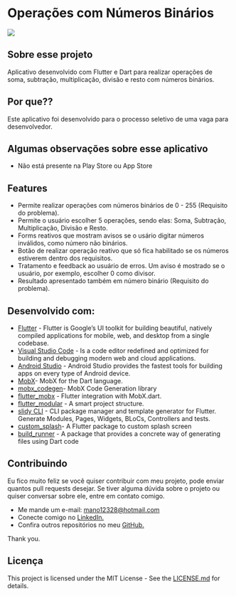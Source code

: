 # Operações com Números Binários

![](https://github.com/manoellribeiro/binary_rumbers/blob/master/Preview%20Image.png)

## Sobre esse projeto

Aplicativo desenvolvido com Flutter e Dart para realizar operações de soma, subtração, multiplicação, divisão e resto com números binários.

## Por que??

Este aplicativo foi desenvolvido para o processo seletivo de uma vaga para desenvolvedor.

## Algumas observações sobre esse aplicativo

* Não está presente na Play Store ou App Store

## Features

* Permite realizar operações com números binários de 0 - 255 (Requisito do problema).
* Permite o usuário escolher 5 operações, sendo elas: Soma, Subtração, Multiplicação, Divisão e Resto.
* Forms reativos que mostram avisos se o usário digitar números inválidos, como número não binários.
* Botão de realizar operação reativo que só fica habilitado se os números estiverem dentro dos requisitos.
* Tratamento e feedback ao usuário de erros. Um aviso é mostrado se o usuário, por exemplo, escolher 0 como divisor.
* Resultado apresentado também em número binário (Requisito do problema).

## Desenvolvido com:

* [Flutter](https://flutter.dev/) - Flutter is Google’s UI toolkit for building beautiful, natively compiled applications for mobile, web, and desktop from a single codebase.
* [Visual Studio Code](https://code.visualstudio.com/) - Is a code editor redefined and optimized for building and debugging modern web and cloud applications.
* [Android Studio](https://developer.android.com/studio?hl=pt-br) - Android Studio provides the fastest tools for building apps on every type of Android device.
* [MobX](https://pub.dev/packages/mobx)- MobX for the Dart language.
* [mobx_codegen](https://pub.dev/packages/mobx_codegen)- MobX Code Generation library
* [flutter_mobx](https://pub.dev/packages/flutter_mobx) - Flutter integration with MobX.dart.
* [flutter_modular](https://pub.dev/packages/flutter_modular) - A smart project structure.
* [slidy CLI](https://github.com/Flutterando/slidy) - CLI package manager and template generator for Flutter. Generate Modules, Pages, Widgets, BLoCs, Controllers and tests.
* [custom_splash](https://pub.dev/packages/custom_splash)- A Flutter package to custom splash screen
* [build_runner](https://pub.dev/packages/build_runner) - A package that provides a concrete way of generating files using Dart code


## Contribuindo

Eu fico muito feliz se você quiser contribuir com meu projeto, pode enviar quantos pull requests desejar. Se tiver alguma dúvida sobre o projeto ou quiser conversar sobre ele, entre em contato comigo.

* Me mande um e-mail: mano12328@hotmail.com
* Conecte comigo no [LinkedIn.](https://www.linkedin.com/in/manoel-ribeiro-06aa43134/)
* Confira outros repositórios no meu [GitHub.](https://github.com/manoellribeiro)

Thank you.

## Licença

This project is licensed under the MIT License - See the [LICENSE.md](https://github.com/manoellribeiro/binary_rumbers/blob/master/LICENSE) for details.

